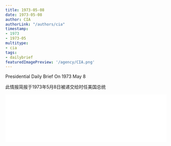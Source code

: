 ```yaml
---
title: 1973-05-08
date: 1973-05-08
author: CIA 
authorLink: "/authors/cia"
timestamp: 
- 1973
- 1973-05
multitype: 
- cia
tags: 
- dailybrief
featuredImagePreview: '/agency/CIA.png'
---
```



Presidential Daily Brief On 1973 May 8

此情报简报于1973年5月8日被递交给时任美国总统

<!--more-->





<div id="over" style="width:100%; overflow:hidden"> <iframe id="sFrame" name="sFrame" frameborder="no" border="0"  allowfullscreen marginwidth="0" scrolling="no" src = " /CIA/1973-05-08.html "  style = " position:absulute; width: 806px; top: 300;" > </iframe> </div>